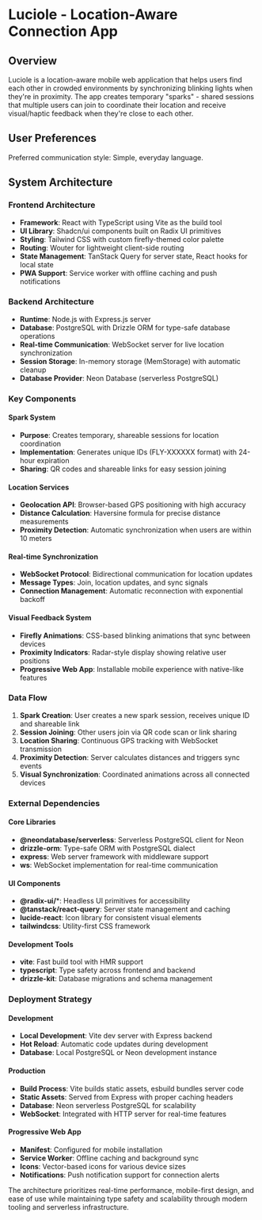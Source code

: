 # Luciole - Location-Aware Connection App

## Overview

Luciole is a location-aware mobile web application that helps users find each other in crowded environments by synchronizing blinking lights when they're in proximity. The app creates temporary "sparks" - shared sessions that multiple users can join to coordinate their location and receive visual/haptic feedback when they're close to each other.

## User Preferences

Preferred communication style: Simple, everyday language.

## System Architecture

### Frontend Architecture
- **Framework**: React with TypeScript using Vite as the build tool
- **UI Library**: Shadcn/ui components built on Radix UI primitives
- **Styling**: Tailwind CSS with custom firefly-themed color palette
- **Routing**: Wouter for lightweight client-side routing
- **State Management**: TanStack Query for server state, React hooks for local state
- **PWA Support**: Service worker with offline caching and push notifications

### Backend Architecture
- **Runtime**: Node.js with Express.js server
- **Database**: PostgreSQL with Drizzle ORM for type-safe database operations
- **Real-time Communication**: WebSocket server for live location synchronization
- **Session Storage**: In-memory storage (MemStorage) with automatic cleanup
- **Database Provider**: Neon Database (serverless PostgreSQL)

### Key Components

#### Spark System
- **Purpose**: Creates temporary, shareable sessions for location coordination
- **Implementation**: Generates unique IDs (FLY-XXXXXX format) with 24-hour expiration
- **Sharing**: QR codes and shareable links for easy session joining

#### Location Services
- **Geolocation API**: Browser-based GPS positioning with high accuracy
- **Distance Calculation**: Haversine formula for precise distance measurements
- **Proximity Detection**: Automatic synchronization when users are within 10 meters

#### Real-time Synchronization
- **WebSocket Protocol**: Bidirectional communication for location updates
- **Message Types**: Join, location updates, and sync signals
- **Connection Management**: Automatic reconnection with exponential backoff

#### Visual Feedback System
- **Firefly Animations**: CSS-based blinking animations that sync between devices
- **Proximity Indicators**: Radar-style display showing relative user positions
- **Progressive Web App**: Installable mobile experience with native-like features

### Data Flow

1. **Spark Creation**: User creates a new spark session, receives unique ID and shareable link
2. **Session Joining**: Other users join via QR code scan or link sharing
3. **Location Sharing**: Continuous GPS tracking with WebSocket transmission
4. **Proximity Detection**: Server calculates distances and triggers sync events
5. **Visual Synchronization**: Coordinated animations across all connected devices

### External Dependencies

#### Core Libraries
- **@neondatabase/serverless**: Serverless PostgreSQL client for Neon
- **drizzle-orm**: Type-safe ORM with PostgreSQL dialect
- **express**: Web server framework with middleware support
- **ws**: WebSocket implementation for real-time communication

#### UI Components
- **@radix-ui/***: Headless UI primitives for accessibility
- **@tanstack/react-query**: Server state management and caching
- **lucide-react**: Icon library for consistent visual elements
- **tailwindcss**: Utility-first CSS framework

#### Development Tools
- **vite**: Fast build tool with HMR support
- **typescript**: Type safety across frontend and backend
- **drizzle-kit**: Database migrations and schema management

### Deployment Strategy

#### Development
- **Local Development**: Vite dev server with Express backend
- **Hot Reload**: Automatic code updates during development
- **Database**: Local PostgreSQL or Neon development instance

#### Production
- **Build Process**: Vite builds static assets, esbuild bundles server code
- **Static Assets**: Served from Express with proper caching headers
- **Database**: Neon serverless PostgreSQL for scalability
- **WebSocket**: Integrated with HTTP server for real-time features

#### Progressive Web App
- **Manifest**: Configured for mobile installation
- **Service Worker**: Offline caching and background sync
- **Icons**: Vector-based icons for various device sizes
- **Notifications**: Push notification support for connection alerts

The architecture prioritizes real-time performance, mobile-first design, and ease of use while maintaining type safety and scalability through modern tooling and serverless infrastructure.